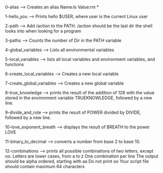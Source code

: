 0-alias --> Creates an alias Name:ls Value:rm *

1-hello_you --> Prints hello $USER, where user is the current Linux user

2-path --> Add /action to the PATH. /action should be the last dir the shell looks into when looking for a program

3-paths --> Counts the number of Dir in the PATH variable

4-global_variables --> Lists all environmental variables

5-local_variables --> lists all local variables and environment variables, and functions

6-create_local_variables --> Creates a new local variable

7-create_global_variables --> Creates a new global variable

8-true_knowledge --> prints the result of the addition of 128 with the value stored in the environment variable TRUEKNOWLEDGE, followed by a new line.

9-divide_and_rule --> prints the result of POWER divided by DIVIDE, followed by a new line.

10-love_exponent_breath --> displays the result of BREATH to the power LOVE

11-binary_to_decimal -->  converts a number from base 2 to base 10.

12-combinations --> prints all possible combinations of two letters, except oo.
      Letters are lower cases, from a to z
      One combination per line
      The output should be alpha ordered, starting with aa
      Do not print oo
      Your script file should contain maximum 64 characters
